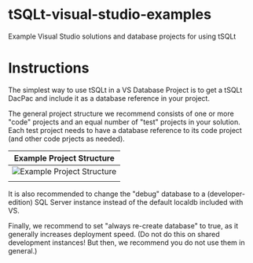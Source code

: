 # tSQLt-visual-studio-examples
Example Visual Studio solutions and database projects for using tSQLt

# Instructions
The simplest way to use tSQLt in a VS Database Project is to get a tSQLt DacPac and include it as a database reference in your project.

The general project structure we recommend consists of one or more "code" projects and an equal number of "test" projects in your solution. Each test project needs to have a database reference to its code project (and other code prjects as needed).

|Example Project Structure|
|-|
|![Example Project Structure](https://user-images.githubusercontent.com/298017/133068000-2d562db1-0a1f-495f-9581-31e557e37f47.png)|
||

It is also recommended to change the "debug" database to a (developer-edition) SQL Server instance instead of the default localdb included with VS.

Finally, we recommend to set "always re-create database" to true, as it generally increases deployment speed. (Do not do this on shared development instances! But then, we recommend you do not use them in general.)

